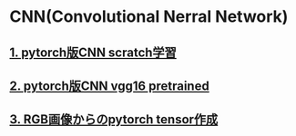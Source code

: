 # CNN(Convolutional Nerral Network)

## [1. pytorch版CNN scratch学習](cnn_scratch.md)
## [2. pytorch版CNN vgg16 pretrained](cnn_vgg16_pretrained.md)
## [3. RGB画像からのpytorch tensor作成](./create_RGBtensor.md)
